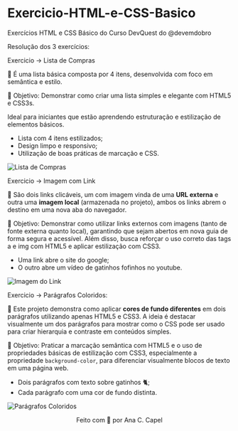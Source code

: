 # Exercicio-HTML-e-CSS-Basico

Exercícios HTML e CSS Básico do Curso DevQuest do @devemdobro

Resolução dos 3 exercícios:

Exercicio -> Lista de Compras

📓 É uma lista básica composta por 4 itens, desenvolvida com foco em semântica e estilo.

🎯 Objetivo: Demonstrar como criar uma lista simples e elegante com HTML5 e CSS3s.

Ideal para iniciantes que estão aprendendo estruturação e estilização de elementos básicos.

- Lista com 4 itens estilizados;
- Design limpo e responsivo;
- Utilização de boas práticas de marcação e CSS.

 ![Lista de Compras](https://github.com/user-attachments/assets/0a15f718-f451-4edb-be47-dfbf29e93914)

Exercicio -> Imagem com Link

🔗 São dois links clicáveis, um com imagem vinda de uma **URL externa** e outra uma **imagem local** (armazenada no projeto), ambos os links abrem o destino em uma nova aba do navegador.

🎯 Objetivo: Demonstrar como utilizar links externos com imagens (tanto de fonte externa quanto local), garantindo que sejam abertos em nova guia de forma segura e acessível.
Além disso, busca reforçar o uso correto das tags a e img com HTML5 e aplicar estilização com CSS3.

- Uma link abre o site do google;
- O outro abre um vídeo de gatinhos fofinhos no youtube.

![Imagem do Link](https://github.com/user-attachments/assets/4a79966d-6ff0-4d26-adf8-c3b31ce0d10e)

Exercicio -> Parágrafos Coloridos:

📔 Este projeto demonstra como aplicar **cores de fundo diferentes** em dois parágrafos utilizando apenas HTML5 e CSS3. A ideia é destacar visualmente um dos parágrafos para mostrar como o CSS pode ser usado para criar hierarquia e contraste em conteúdos simples.

🎯 Objetivo: Praticar a marcação semântica com HTML5 e o uso de propriedades básicas de estilização com CSS3, especialmente a propriedade `background-color`, para diferenciar visualmente blocos de texto em uma página web.

- Dois parágrafos com texto sobre gatinhos 🐈;
- Cada parágrafo com uma cor de fundo distinta.

![Parágrafos Coloridos](https://github.com/user-attachments/assets/28c4207b-853f-49f9-884f-8453b5326973)
  
<p align="center">Feito com 💜 por Ana C. Capel</p>
